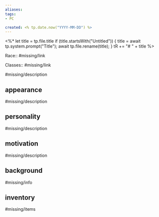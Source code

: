 ```yaml
---
aliases:
tags:
- PC

created: <% tp.date.now("YYYY-MM-DD") %>
---
```

<%*
  let title = tp.file.title
  if (title.startsWith("Untitled")) {
    title = await tp.system.prompt("Title");
    await tp.file.rename(title);
  }
  tR += "# " + title
%>

Race:: #missing/link

Classes:: #missing/link

#missing/description 


## appearance

#missing/description 


## personality

#missing/description 


## motivation

#missing/description 


## background

#missing/info 


## inventory

#missing/items 
